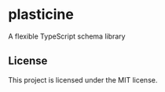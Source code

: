 # plasticine

A flexible TypeScript schema library

## License

This project is licensed under the MIT license.
